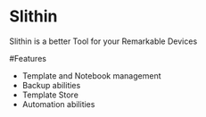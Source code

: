 # Slithin
Slithin is a better Tool for your Remarkable Devices

#Features
- Template and Notebook management
- Backup abilities
- Template Store
- Automation abilities
